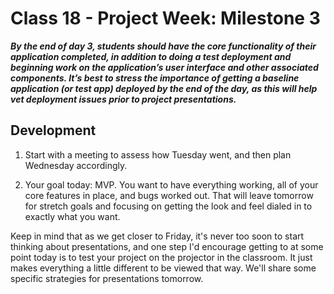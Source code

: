 # Class 18 -  Project Week: Milestone 3

***By the end of day 3, students should have the core functionality of their application completed, in addition to doing a test deployment and beginning work on the application’s user interface and other associated components. It’s best to stress the importance of getting a baseline application (or test app) deployed by the end of the day, as this will help vet deployment issues prior to project presentations.***

## Development

1. Start with a meeting to assess how Tuesday went, and then plan Wednesday accordingly.

2. Your goal today: MVP. You want to have everything working, all of your core features in place, and bugs worked out. That will leave tomorrow for stretch goals and focusing on getting the look and feel dialed in to exactly what you want.

Keep in mind that as we get closer to Friday, it's never too soon to start thinking about presentations, and one step I'd encourage getting to at some point today is to test your project on the projector in the classroom. It just makes everything a little different to be viewed that way. We'll share some specific strategies for presentations tomorrow.
